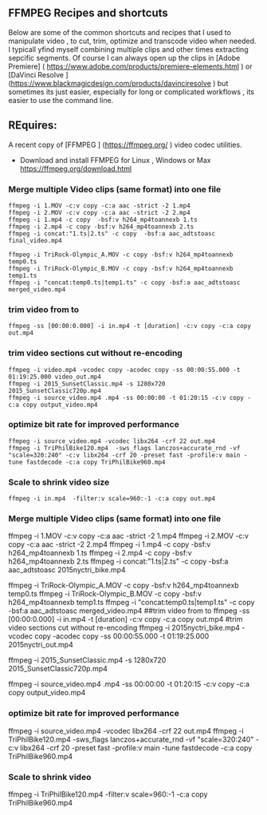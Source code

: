 ## FFMPEG Recipes and shortcuts

Below are some of the common shortcuts and recipes that I used to manipulate video , to cut, trim, optimize and transcode video when  needed.  I typicall yfind myself combining multiple clips and other times extracting sepcific segments. Of course I can always open up the clips in  [Adobe Premiere] ( https://www.adobe.com/products/premiere-elements.html  ) or [DaVinci Resolve ] (https://www.blackmagicdesign.com/products/davinciresolve ) but sometimes its just easier, especially for long or complicated workflows , its easier to use the command line.

## REquires:
A recent copy of [FFMPEG ] (https://ffmpeg.org/ )  video codec utilities.
* Download and install FFMPEG for Linux , Windows or Max https://ffmpeg.org/download.html

### Merge multiple Video clips (same format) into one file
```shell
ffmpeg -i 1.MOV -c:v copy -c:a aac -strict -2 1.mp4
ffmpeg -i 2.MOV -c:v copy -c:a aac -strict -2 2.mp4
ffmpeg -i 1.mp4 -c copy  -bsf:v h264_mp4toannexb 1.ts
ffmpeg -i 2.mp4 -c copy -bsf:v h264_mp4toannexb 2.ts
ffmpeg -i concat:"1.ts|2.ts" -c copy  -bsf:a aac_adtstoasc final_video.mp4

ffmpeg -i TriRock-Olympic_A.MOV -c copy -bsf:v h264_mp4toannexb temp0.ts
ffmpeg -i TriRock-Olympic_B.MOV -c copy -bsf:v h264_mp4toannexb temp1.ts
ffmpeg -i "concat:temp0.ts|temp1.ts" -c copy -bsf:a aac_adtstoasc merged_video.mp4
```

### trim video from to
```shell
ffmpeg -ss [00:00:0.000] -i in.mp4 -t [duration] -c:v copy -c:a copy out.mp4
```
### trim video sections cut without re-encoding
```shell
ffmpeg -i video.mp4 -vcodec copy -acodec copy -ss 00:00:55.000 -t 01:19:25.000 video_out.mp4 
ffmpeg -i 2015_SunsetClassic.mp4 -s 1280x720 2015_SunsetClassic720p.mp4
ffmpeg -i source_video.mp4 .mp4 -ss 00:00:00 -t 01:20:15 -c:v copy -c:a copy output_video.mp4
```

### optimize bit rate for improved performance
```shell
ffmpeg -i source_video.mp4 -vcodec libx264 -crf 22 out.mp4
ffmpeg -i TriPhilBike120.mp4  -sws_flags lanczos+accurate_rnd -vf "scale=320:240" -c:v libx264 -crf 20 -preset fast -profile:v main -tune fastdecode -c:a copy TriPhilBike960.mp4
```
### Scale to shrink video size
```shell
ffmpeg -i in.mp4  -filter:v scale=960:-1 -c:a copy out.mp4
```


### Merge multiple Video clips (same format) into one file
ffmpeg -i 1.MOV -c:v copy -c:a aac -strict -2 1.mp4
ffmpeg -i 2.MOV -c:v copy -c:a aac -strict -2 2.mp4
ffmpeg -i 1.mp4 -c copy  -bsf:v h264_mp4toannexb 1.ts
ffmpeg -i 2.mp4 -c copy -bsf:v h264_mp4toannexb 2.ts
ffmpeg -i concat:"1.ts|2.ts" -c copy  -bsf:a aac_adtstoasc 2015nyctri_bike.mp4

ffmpeg -i TriRock-Olympic_A.MOV -c copy -bsf:v h264_mp4toannexb temp0.ts
ffmpeg -i TriRock-Olympic_B.MOV -c copy -bsf:v h264_mp4toannexb temp1.ts
ffmpeg -i "concat:temp0.ts|temp1.ts" -c copy -bsf:a aac_adtstoasc merged_video.mp4
##trim video from to
ffmpeg -ss [00:00:0.000] -i in.mp4 -t [duration] -c:v copy -c:a copy out.mp4
#trim video sections cut without re-encoding
ffmpeg -i 2015nyctri_bike.mp4 -vcodec copy -acodec copy -ss 00:00:55.000 -t 01:19:25.000 2015nyctri_out.mp4
 
ffmpeg -i 2015_SunsetClassic.mp4 -s 1280x720 2015_SunsetClassic720p.mp4
 
ffmpeg -i source_video.mp4 .mp4 -ss 00:00:00 -t 01:20:15 -c:v copy -c:a copy output_video.mp4
### optimize bit rate for improved performance
ffmpeg -i source_video.mp4 -vcodec libx264 -crf 22 out.mp4
ffmpeg -i TriPhilBike120.mp4  -sws_flags lanczos+accurate_rnd -vf "scale=320:240" -c:v libx264 -crf 20 -preset fast -profile:v main -tune fastdecode -c:a copy TriPhilBike960.mp4
### Scale to shrink video
ffmpeg -i TriPhilBike120.mp4  -filter:v scale=960:-1 -c:a copy TriPhilBike960.mp4


